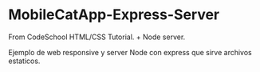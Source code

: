 # MobileCatApp-Express-Server
From CodeSchool HTML/CSS Tutorial. + Node server.

Ejemplo de web responsive y server Node con express que sirve archivos estaticos.

